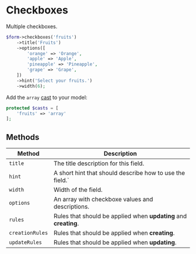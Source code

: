 # Checkboxes

Multiple checkboxes.

```php
$form->checkboxes('fruits')
    ->title('Fruits')
    ->options([
        'orange' => 'Orange',
        'apple' => 'Apple',
        'pineapple' => 'Pineapple',
        'grape' => 'Grape',
    ])
    ->hint('Select your fruits.')
    ->width(6);
```

Add the `array` [cast](https://laravel.com/docs/5.2/eloquent-mutators#attribute-casting) to your model:

```php
protected $casts = [
    'fruits' => 'array'
];
```

## Methods

| Method          | Description                                                      |
| --------------- | ---------------------------------------------------------------- |
| `title`         | The title description for this field.                            |
| `hint`          | A short hint that should describe how to use the field.`         |
| `width`         | Width of the field.                                              |
| `options`       | An array with checkboxe values and descriptions.                 |
| `rules`         | Rules that should be applied when **updating** and **creating**. |
| `creationRules` | Rules that should be applied when **creating**.                  |
| `updateRules`   | Rules that should be applied when **updating**.                  |
